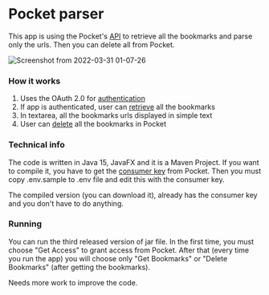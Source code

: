 # Pocket parser

This app is using the Pocket's [API](https://getpocket.com/developer/docs/overview) to retrieve all the
bookmarks and parse only the urls. Then you can delete all from Pocket.

![Screenshot from 2022-03-31 01-07-26](https://user-images.githubusercontent.com/50238022/160939159-b99f9f32-6b46-427d-a06c-b3e164124884.png)

### How it works

1. Uses the OAuth 2.0 for [authentication](https://getpocket.com/developer/docs/authentication)
2. If app is authenticated, user can [retrieve](https://getpocket.com/developer/docs/v3/retrieve) all the bookmarks
3. In textarea, all the bookmarks urls displayed in simple text
4. User can [delete](https://getpocket.com/developer/docs/v3/modify) all the bookmarks in Pocket

### Technical info

The code is written in Java 15, JavaFX and it is a Maven Project. If you want to compile it, you have
to get the [consumer key](https://getpocket.com/developer/apps/new) from Pocket. 
Then you must copy .env.sample to .env file and edit this with the consumer key. 

The compiled version (you can download it), already has the consumer key and you don't have to do anything.

### Running

You can run the third released version of jar file. In the first time, you must choose "Get Access" to 
grant access from Pocket.
After that (every time you run the app) you will choose only "Get Bookmarks" or "Delete Bookmarks" 
(after getting the bookmarks). 

Needs more work to improve the code.

